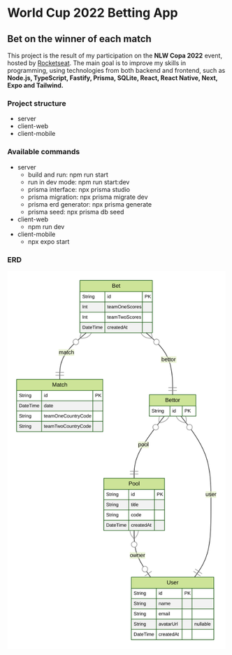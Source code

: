 # World Cup 2022 Betting App

## Bet on the winner of each match

This project is the result of my participation on the **NLW Copa 2022** event, hosted by [Rocketseat](https://rocketseat.com.br). The main goal is to improve my skills in programming, using technologies from both backend and frontend, such as **Node.js, TypeScript, Fastify, Prisma, SQLite, React, React Native, Next, Expo and Tailwind.**

### Project structure

- server
- client-web
- client-mobile

### Available commands

- server
  - build and run: npm run start
  - run in dev mode: npm run start:dev
  - prisma interface: npx prisma studio
  - prisma migration: npx prisma migrate dev
  - prisma erd generator: npx prisma generate
  - prisma seed: npx prisma db seed
- client-web
  - npm run dev
- client-mobile
  - npx expo start

### **ERD**

<img src="/server/prisma/ERD.svg" alt="ERD" title="Database" width=500>
